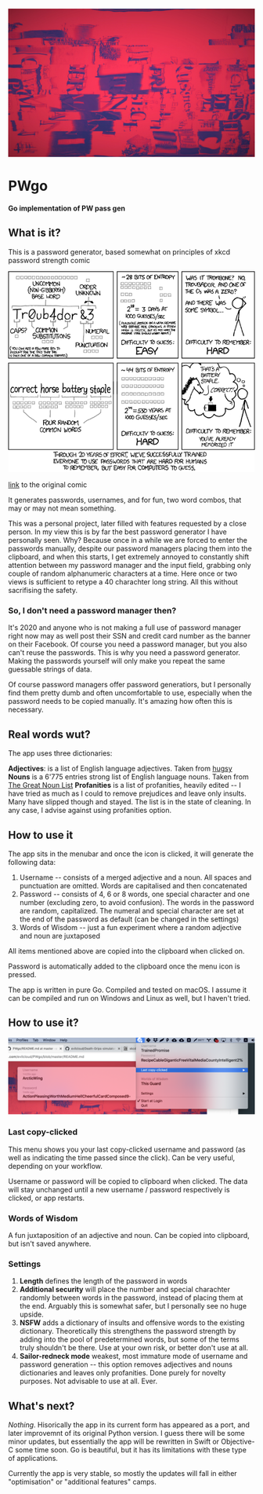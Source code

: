 ![](assets/background.jpg)

# PWgo

#### Go implementation of PW pass gen

## What is it?

This is a password generator, based somewhat on principles of xkcd password strength comic

![](assets/password_strength.png)

[link](https://xkcd.com/936/) to the original comic

It generates passwords, usernames, and for fun, two word combos, that may or may not mean something.

This was a personal project, later filled with features requested by a close person. In my view this is by far the best password generator I have personally seen. Why? Because once in a while we are forced to enter the passwords manually, despite our password managers placing them into the clipboard, and when this starts, I get extremely annoyed to constantly shift attention between my password manager and the input field, grabbing only couple of random alphanumeric characters at a time. Here once or two views is sufficient to retype a 40 charachter long string. All this without sacrifising the safety.

### So, I don't need a password manager then?

It's 2020 and anyone who is not making a full use of password manager right now may as well post their SSN and credit card number as the banner on their Facebook. Of course you need a password manager, but you also can't reuse the passwords. This is why you need a password generator. Making the passwords yourself will only make you repeat the same guessable strings of data.

Of course password managers offer password generatiors, but I personally find them pretty dumb and often uncomfortable to use, especially when the password needs to be copied manually. It's amazing how often this is necessary.

## Real words wut?

The app uses three dictionaries:

**Adjectives**: is a list of English language adjectives. Taken from [hugsy](https://gist.github.com/hugsy/8910dc78d208e40de42deb29e62df913)
**Nouns** is a 6'775 entries strong list of English language nouns. Taken from [The Great Noun List](http://www.desiquintans.com/nounlist)
**Profanities** is a list of profanities, heavily edited -- I have tried as much as I could to remove prejudices and leave only insults. Many have slipped though and stayed. The list is in the state of cleaning. In any case, I advise against using profanities option.


## How to use it

The app sits in the menubar and once the icon is clicked, it will generate the following data:

1. Username -- consists of a merged adjective and a noun. All spaces and punctuation are omitted. Words are capitalised and then concatenated
2. Password -- consists of 4, 6 or 8 words, one special character and one number (excluding zero, to avoid confusion). The words in the password are random, capitalized. The numeral and special character are set at the end of the password as default (can be changed in the settings)
3. Words of Wisdom -- just a fun experiment where a random adjective and noun are juxtaposed

All items mentioned above are copied into the clipboard when clicked on.

Password is automatically added to the clipboard once the menu icon is pressed.

The app is written in pure Go. Compiled and tested on macOS. I assume it can be compiled and run on Windows and Linux as well, but I haven't tried.

## How to use it?

![](assets/Screenshot.png)

### Last copy-clicked

This menu shows you your last copy-clicked username and password (as well as indicating the time passed since the click). Can be very useful, depending on your workflow.

Username or password will be copied to clipboard when clicked. The data will stay unchanged until a new username / password respectively is clicked, or app restarts.

### Words of Wisdom

A fun juxtaposition of an adjective and noun. Can be copied into clipboard, but isn't saved anywhere.

### Settings

1. **Length** defines the length of the password in words
2. **Additional security** will place the number and special charachter randomly between words in the password, instead of placing them at the end. Arguably this is somewhat safer, but I personally see no huge upside.
3. **NSFW** adds a dictionary of insults and offensive words to the existing dictionary. Theoretically this strengthens the password strength by adding into the pool of predetermined words, but some of the terms truly shouldn't be there. Use at your own risk, or better don't use at all.
4. **Sailor-redneck mode** weakest, most immature mode of username and password generation -- this option removes adjectives and nouns dictionaries and leaves only profanities. Done purely for novelty purposes. Not advisable to use at all. Ever.


## What's next?

*Nothing*. Hisorically the app in its current form has appeared as a port, and later improvemnt of its original Python version. I guess there will be some minor updates, but essentially the app will be rewritten in Swift or Objective-C some time soon. Go is beautiful, but it has its limitations with these type of applications.

Currently the app is very stable, so mostly the updates will fall in either "optimisation" or "additional features" camps.
